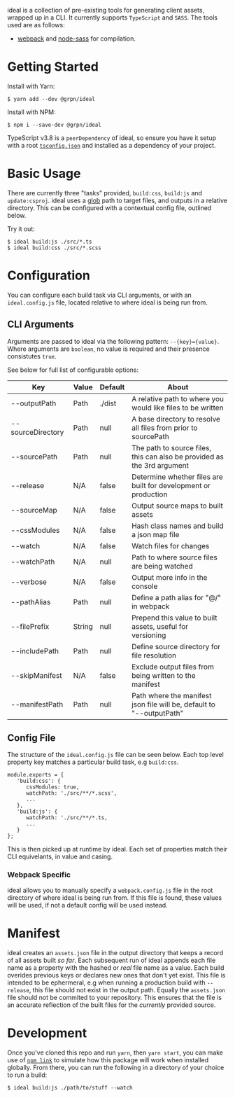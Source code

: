 ideal is a collection of pre-existing tools for generating client assets, wrapped up in a CLI. It currently supports `TypeScript` and `SASS`. The tools used are as follows:

-  [webpack](https://webpack.js.org/) and [node-sass](https://github.com/sass/node-sass) for compilation.

# Getting Started

Install with Yarn:

```
$ yarn add --dev @grpn/ideal
```

Install with NPM:

```
$ npm i --save-dev @grpn/ideal
```

TypeScript v3.8 is a `peerDependency` of ideal, so ensure you have it setup with a root [`tsconfig.json`](https://www.typescriptlang.org/docs/handbook/tsconfig-json.html) and installed as a dependency of your project.

# Basic Usage

There are currently three "tasks" provided, `build:css`, `build:js` and `update:csproj`. ideal uses a [glob](https://www.npmjs.com/package/glob) path to target files, and outputs in a relative directory. This can be configured with a contextual config file, outlined below.

Try it out:

```
$ ideal build:js ./src/*.ts
$ ideal build:css ./src/*.scss
```

# Configuration

You can configure each build task via CLI arguments, or with an `ideal.config.js` file, located relative to where ideal is being run from.

## CLI Arguments

Arguments are passed to ideal via the following pattern: `--{key}={value}`. Where arguments are `boolean`, no value is required and their presence consistutes `true`.

See below for full list of configurable options:

| Key               | Value  | Default | About                                                                   |
| ----------------- | ------ | ------- | ----------------------------------------------------------------------- |
| --outputPath      | Path   | ./dist  | A relative path to where you would like files to be written             |
| --sourceDirectory | Path   | null    | A base directory to resolve all files from prior to sourcePath          |
| --sourcePath      | Path   | null    | The path to source files, this can also be provided as the 3rd argument |
| --release         | N/A    | false   | Determine whether files are built for development or production         |
| --sourceMap       | N/A    | false   | Output source maps to built assets                                      |
| --cssModules      | N/A    | false   | Hash class names and build a json map file                              |
| --watch           | N/A    | false   | Watch files for changes                                                 |
| --watchPath       | N/A    | null    | Path to where source files are being watched                            |
| --verbose         | N/A    | false   | Output more info in the console                                         |
| --pathAlias       | Path   | null    | Define a path alias for "@/" in webpack                                 |
| --filePrefix      | String | null    | Prepend this value to built assets, useful for versioning               |
| --includePath     | Path   | null    | Define source directory for file resolution                             |
| --skipManifest    | N/A    | false   | Exclude output files from being written to the manifest                 |
| --manifestPath    | Path   | null    | Path where the manifest json file will be, default to "--outputPath"    |

## Config File

The structure of the `ideal.config.js` file can be seen below. Each top level property key matches a particular build task, e.g `build:css`.

```
module.exports = {
   'build:css': {
      cssModules: true,
      watchPath: './src/**/*.scss',
      ...
   },
   'build:js': {
      watchPath: './src/**/*.ts,
      ...
   }
};
```

This is then picked up at runtime by ideal. Each set of properties match their CLI equivelants, in value and casing.

### Webpack Specific

ideal allows you to manually specify a `webpack.config.js` file in the root directory of where ideal is being run from. If this file is found, these values will be used, if not a default config will be used instead.

# Manifest

ideal creates an `assets.json` file in the output directory that keeps a record of all assets built _so far_. Each subsequent run of ideal appends each file name as a property with the hashed or _real_ file name as a value. Each build overides previous keys or declares new ones that don't yet exist. This file is intended to be ephermeral, e.g when running a production build with `--release`, this file should not exist in the output path. Equally the `assets.json` file should not be commited to your repository. This ensures that the file is an accurate reflection of the built files for the _currently_ provided source.

# Development

Once you've cloned this repo and run `yarn`, then `yarn start`, you can make use of [`npm link`](https://docs.npmjs.com/cli/link.html) to simulate how this package will work when installed globally. From there, you can run the following in a directory of your choice to run a build:

```
$ ideal build:js ./path/to/stuff --watch
```
